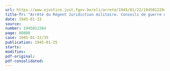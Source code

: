 ```yaml
---
url: https://www.ejustice.just.fgov.be/eli/arrete/1945/01/22/1945012204/justel
title-fr: "Arrêté du Régent Juridiction militaire. Conseils de guerre de Bruxelles et Anvers. Institution de chambres"
date: 1945-01-22
source:
number: 1945012204
page: 88888
case: 1945-01-22/35
publication: 1945-01-25
starts:
modifies:
pdf-original:
pdf-consolidated:
---
```


